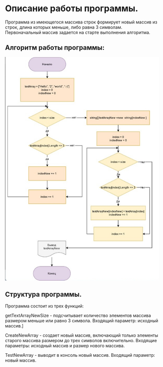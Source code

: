 # Описание работы программы.

Программа из имеющегося массива строк формирует новый массив из строк, длина которых меньше, либо равна 3 символам. Первоначальный массив задается на старте выполнения алгоритма. 

## Алгоритм работы программы:

![Странно, картинка не загрузилась(](https://github.com/EugeneNikiforov7/itog1/blob/master/itog1_.jpg?raw=true)

## Структура программы.

Программа состоит из трех функций:

getTextArrayNewSize - подсчитывает количество элементов массива размером меньше или равно 3 символа.
Входящий параметр: исходный массив.]

CreateNewArray - создает новый массив, включающий только элементы старого массива размером до трех символов включительно.
Входящие параметры: исходный массив и размер нового массива.

TestNewArray - выводит в консоль новый массив.
Входящий параметр: новый массив.